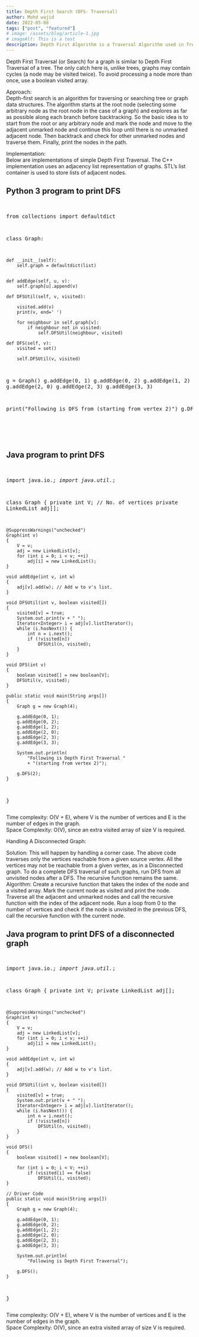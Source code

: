 ```yaml
---
title: Depth First Search (DFS- Traversal)
author: Mohd wajid
date: 2022-05-08
tags: ["post", "featured"]
# image: /assets/blog/article-1.jpg
# imageAlt: This is a test
description: Depth First Algorithm is a Traversal Algorithm used in Trees and Graphs, Both has similar Implementation, with a slight change i.e. Graphs may contain cycles unlike trees 
---
```


<p> 
Depth First Traversal (or Search) for a graph is similar to Depth First Traversal of a tree. The only catch here is, unlike trees, graphs may contain cycles (a node may be visited twice). To avoid processing a node more than once, use a boolean visited array. 
</p>
<!-- <p>
Example: <br/>
Input: n = 4, e = 6 <br/>
0 -> 1, 0 -> 2, 1 -> 2, 2 -> 0, 2 -> 3, 3 -> 3 <br/>
Output: DFS from vertex 1 : 1 2 0 3 
</p> -->
<p>
Approach: <br/>
Depth-first search is an algorithm for traversing or searching tree or graph data structures. The algorithm starts at the root node (selecting some arbitrary node as the root node in the case of a graph) and explores as far as possible along each branch before backtracking. So the basic idea is to start from the root or any arbitrary node and mark the node and move to the adjacent unmarked node and continue this loop until there is no unmarked adjacent node. Then backtrack and check for other unmarked nodes and traverse them. Finally, print the nodes in the path.
</p>
<p>
Implementation: <br/>
Below are implementations of simple Depth First Traversal. The C++ implementation uses an adjacency list representation of graphs. STL’s list container is used to store lists of adjacent nodes.
</p>
<h2>Python 3 program to print DFS</h2>
<pre>

from collections import defaultdict

class Graph:

	def __init__(self):
		self.graph = defaultdict(list)


	def addEdge(self, u, v):
		self.graph[u].append(v)

	def DFSUtil(self, v, visited):

		visited.add(v)
		print(v, end=' ')

		for neighbour in self.graph[v]:
			if neighbour not in visited:
				self.DFSUtil(neighbour, visited)

	def DFS(self, v):
		visited = set()

		self.DFSUtil(v, visited)

g = Graph()
g.addEdge(0, 1)
g.addEdge(0, 2)
g.addEdge(1, 2)
g.addEdge(2, 0)
g.addEdge(2, 3)
g.addEdge(3, 3)

print("Following is DFS from (starting from vertex 2)")
g.DFS(2)

</pre> <br/>
<h2>Java program to print DFS</h2>
<pre>

import java.io.*;
import java.util.*;

class Graph {
	private int V; // No. of vertices
	private LinkedList<Integer> adj[];

	@SuppressWarnings("unchecked") 
    Graph(int v)
	{
		V = v;
		adj = new LinkedList[v];
		for (int i = 0; i < v; ++i)
			adj[i] = new LinkedList();
	}

	void addEdge(int v, int w)
	{
		adj[v].add(w); // Add w to v's list.
	}

	void DFSUtil(int v, boolean visited[])
	{
		visited[v] = true;
		System.out.print(v + " ");
		Iterator<Integer> i = adj[v].listIterator();
		while (i.hasNext()) {
			int n = i.next();
			if (!visited[n])
				DFSUtil(n, visited);
		}
	}

	void DFS(int v)
	{
		boolean visited[] = new boolean[V];
		DFSUtil(v, visited);
	}

	public static void main(String args[])
	{
		Graph g = new Graph(4);

		g.addEdge(0, 1);
		g.addEdge(0, 2);
		g.addEdge(1, 2);
		g.addEdge(2, 0);
		g.addEdge(2, 3);
		g.addEdge(3, 3);

		System.out.println(
			"Following is Depth First Traversal "
			+ "(starting from vertex 2)");

		g.DFS(2);
	}
}
</pre>
<p>
Time complexity: O(V + E), where V is the number of vertices and E is the number of edges in the graph.<br/>
Space Complexity: O(V), since an extra visited array of size V is required.
</p>
<p>
Handling A Disconnected Graph:

Solution: 
This will happen by handling a corner case. 
The above code traverses only the vertices reachable from a given source vertex. All the vertices may not be reachable from a given vertex, as in a Disconnected graph. To do a complete DFS traversal of such graphs, run DFS from all unvisited nodes after a DFS. 
The recursive function remains the same.
Algorithm: 
Create a recursive function that takes the index of the node and a visited array.
Mark the current node as visited and print the node.
Traverse all the adjacent and unmarked nodes and call the recursive function with the index of the adjacent node.
Run a loop from 0 to the number of vertices and check if the node is unvisited in the previous DFS, call the recursive function with the current node.
</p>
<h2>Java program to print DFS of a disconnected graph</h2>
<pre>

import java.io.*;
import java.util.*;

class Graph {
	private int V; 
	private LinkedList<Integer> adj[];

	@SuppressWarnings("unchecked") 
    Graph(int v)
	{
		V = v;
		adj = new LinkedList[v];
		for (int i = 0; i < v; ++i)
			adj[i] = new LinkedList();
	}

	void addEdge(int v, int w)
	{
		adj[v].add(w); // Add w to v's list.
	}

	void DFSUtil(int v, boolean visited[])
	{
		visited[v] = true;
		System.out.print(v + " ");
		Iterator<Integer> i = adj[v].listIterator();
		while (i.hasNext()) {
			int n = i.next();
			if (!visited[n])
				DFSUtil(n, visited);
		}
	}

	void DFS()
	{
		boolean visited[] = new boolean[V];

		for (int i = 0; i < V; ++i)
			if (visited[i] == false)
				DFSUtil(i, visited);
	}

	// Driver Code
	public static void main(String args[])
	{
		Graph g = new Graph(4);

		g.addEdge(0, 1);
		g.addEdge(0, 2);
		g.addEdge(1, 2);
		g.addEdge(2, 0);
		g.addEdge(2, 3);
		g.addEdge(3, 3);

		System.out.println(
			"Following is Depth First Traversal");

		g.DFS();
	}
}
</pre>
<p>
Time complexity: O(V + E), where V is the number of vertices and E is the number of edges in the graph. <br/>
Space Complexity: O(V), since an extra visited array of size V is required.
</p>